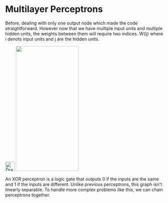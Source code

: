 # Multilayer Perceptrons

Before, dealing with only one output node which made the code straightforward. However now that we have multiple input units and multiple hidden units, the weights between them will require two indices. W(ij) where i denots input units and j are the hidden units.

<img src="https://d17h27t6h515a5.cloudfront.net/topher/2017/February/589978f4_network-with-labeled-weights/network-with-labeled-weights.png" alt="Drawing" style="height: 30px; width:30px;"/>

<img src="https://d17h27t6h515a5.cloudfront.net/topher/2017/February/589978f4_network-with-labeled-weights/network-with-labeled-weights.png" width="200" height="400" />

An XOR perceptron is a logic gate that outputs 0 if the inputs are the same and 1 if the inputs are different. 
Unlike previous perceptrons, this graph isn't linearly separable. To handle more complex problems like this, 
we can chain perceptrons together.

